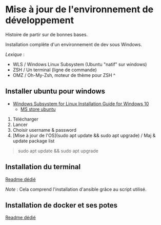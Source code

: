 # Mise à jour de l'environnement de développement

Histoire de partir sur de bonnes bases.

Installation complète d'un environnement de dev sous Windows.

*Lexique* :

- WLS / Windows Linux Subsystem (Ubuntu "natif" sur windows)
- ZSH / Un terminal (ligne de commande)
- OMZ / Oh-My-Zsh, moteur de thème pour ZSH ^

## Installer ubuntu pour windows

- [Windows Subsystem for Linux Installation Guide for Windows 10](https://docs.microsoft.com/en-us/windows/wsl/install-win10)
  - [MS store ubuntu](https://www.microsoft.com/en-us/p/ubuntu/9nblggh4msv6)

1. Télécharger
2. Lancer
3. Choisir username & password
4. [Mise à jour de l'OS](sudo apt update && sudo apt upgrade) / Maj & update package list

> sudo apt update && sudo apt upgrade

## Installation du terminal

[Readme dédié](01-terminal/README.md)

*Note* : Cela comprend l'installation d'ansible grâce au script utilisé.

## Installation de docker et ses potes

[Readme dédié](02-docker/README.md)
